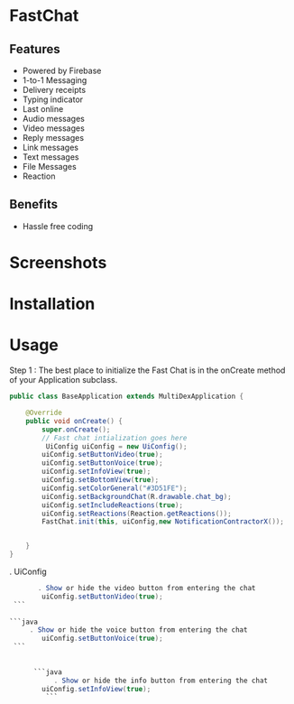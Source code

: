 # FastChat


## Features
- Powered by Firebase
- 1-to-1 Messaging
- Delivery receipts
- Typing indicator
- Last online
- Audio messages
- Video messages
- Reply messages
- Link messages
- Text messages
- File Messages
- Reaction 

## Benefits
 - Hassle free coding



# Screenshots



# Installation





# Usage
Step 1 : The best place to initialize the Fast Chat is in the onCreate method of your Application subclass.
```java
public class BaseApplication extends MultiDexApplication {

    @Override
    public void onCreate() {
        super.onCreate();
        // Fast chat intialization goes here
         UiConfig uiConfig = new UiConfig();
        uiConfig.setButtonVideo(true);
        uiConfig.setButtonVoice(true);
        uiConfig.setInfoView(true);
        uiConfig.setBottomView(true);
        uiConfig.setColorGeneral("#3D51FE");
        uiConfig.setBackgroundChat(R.drawable.chat_bg);
        uiConfig.setIncludeReactions(true);
        uiConfig.setReactions(Reaction.getReactions());
        FastChat.init(this, uiConfig,new NotificationContractorX());


    }
}
```

   . UiConfig
       
   ```java
          . Show or hide the video button from entering the chat
           uiConfig.setButtonVideo(true);
    ```
    
   ```java
        . Show or hide the voice button from entering the chat
           uiConfig.setButtonVoice(true);
    ```
    
    
         ```java
              . Show or hide the info button from entering the chat
           uiConfig.setInfoView(true);
            ```



